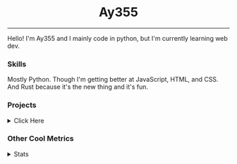 <h1 align="center"><b>Ay355</b></h1>

---

Hello! I'm Ay355 and I mainly code in python, but I'm currently learning web dev.


### Skills

Mostly Python. Though I'm getting better at JavaScript, HTML, and CSS. And Rust because it's the new thing and it's fun.


### Projects

<details>
 <summary>Click Here</summary>
<br>

 This is probably out of date

[Standle](https://discord.com/oauth2/authorize?client_id=810345494223781899&scope=bot&permissions=8)
 - A multipurpose discord bot for your discord server. Has useful and fun commands for you to mess around with. Made with [discord.py](https://www.github.com/Rapptz/discord.py).

[RoboAy355](https://github.com/Ay-355/RoboAy355)
 - A personal discord bot that I use for random things.

[Asyncdictionary](https://github.com/Ay-355/asyncdictionary)
 - An async wrapper for the freedictionaryAPI. See the README for more info.

 
That's pretty much it, other stuff is closed-source.
 
</details>


### Other Cool Metrics


<details>
<summary>Stats</summary>
<br>
 
<a href="https://github.com/Ay-355">
 <img align="center" src="https://github-readme-stats.vercel.app/api?username=Ay-355&theme=tokyonight&show_icons=true&count_private=true&hide_border=true" />
</a><a href="https://github.com/Ay-355">
  <img align="center" src="https://github-readme-stats.vercel.app/api/top-langs/?username=Ay-355&hide=toml,yaml,cmake&layout=compact&langs_count=8&theme=tokyonight&hide_border=true" />
</a>

 
&nbsp; <!-- Space character to put some space between the different stat types. -->

 
<!--START_SECTION:waka-->
**🐱 My GitHub Data** 

> 🏆 550 Contributions in the Year 2021
 > 
> 📦 1.4 kB Used in GitHub's Storage 
 > 
> 🚫 Not Opted to Hire
 > 
> 📜 13 Public Repositories 
 > 
> 🔑 2 Private Repositories  
 > 
**I'm an Early 🐤** 

```text
🌞 Morning    16 commits     █░░░░░░░░░░░░░░░░░░░░░░░░   5.97% 
🌆 Daytime    120 commits    ███████████░░░░░░░░░░░░░░   44.78% 
🌃 Evening    126 commits    ███████████░░░░░░░░░░░░░░   47.01% 
🌙 Night      6 commits      ░░░░░░░░░░░░░░░░░░░░░░░░░   2.24%

```
📅 **I'm Most Productive on Monday** 

```text
Monday       47 commits     ████░░░░░░░░░░░░░░░░░░░░░   17.54% 
Tuesday      29 commits     ██░░░░░░░░░░░░░░░░░░░░░░░   10.82% 
Wednesday    25 commits     ██░░░░░░░░░░░░░░░░░░░░░░░   9.33% 
Thursday     43 commits     ████░░░░░░░░░░░░░░░░░░░░░   16.04% 
Friday       45 commits     ████░░░░░░░░░░░░░░░░░░░░░   16.79% 
Saturday     47 commits     ████░░░░░░░░░░░░░░░░░░░░░   17.54% 
Sunday       32 commits     ███░░░░░░░░░░░░░░░░░░░░░░   11.94%

```


📊 **This Week I Spent My Time On** 

```text
💬 Programming Languages: 
Rust                     10 hrs 42 mins      █████████████████████░░░░   86.69% 
Python                   35 mins             █░░░░░░░░░░░░░░░░░░░░░░░░   4.75% 
PowerShell               21 mins             ░░░░░░░░░░░░░░░░░░░░░░░░░   2.85% 
JSON                     14 mins             ░░░░░░░░░░░░░░░░░░░░░░░░░   1.93% 
TOML                     9 mins              ░░░░░░░░░░░░░░░░░░░░░░░░░   1.31%

🔥 Editors: 
VS Code                  11 hrs 6 mins       ██████████████████████░░░   89.92% 
Neovim                   53 mins             █░░░░░░░░░░░░░░░░░░░░░░░░   7.23% 
Notepad++                21 mins             ░░░░░░░░░░░░░░░░░░░░░░░░░   2.85%

🐱‍💻 Projects: 
haste-cli                10 hrs 26 mins      █████████████████████░░░░   84.6% 
Unknown Project          45 mins             █░░░░░░░░░░░░░░░░░░░░░░░░   6.1% 
standle-bot              32 mins             █░░░░░░░░░░░░░░░░░░░░░░░░   4.38% 
upaste                   18 mins             ░░░░░░░░░░░░░░░░░░░░░░░░░   2.44% 
learnrust                9 mins              ░░░░░░░░░░░░░░░░░░░░░░░░░   1.26%

💻 Operating System: 
Windows                  12 hrs 20 mins      █████████████████████████   100.0%

```

**I Mostly Code in Python** 

```text
Python                   7 repos             █████████████████░░░░░░░░   70.0% 
HTML                     1 repo              ██░░░░░░░░░░░░░░░░░░░░░░░   10.0% 
C++                      1 repo              ██░░░░░░░░░░░░░░░░░░░░░░░   10.0% 
Rust                     1 repo              ██░░░░░░░░░░░░░░░░░░░░░░░   10.0%

```



 Last Updated on 11/10/2021
<!--END_SECTION:waka-->
</details>
